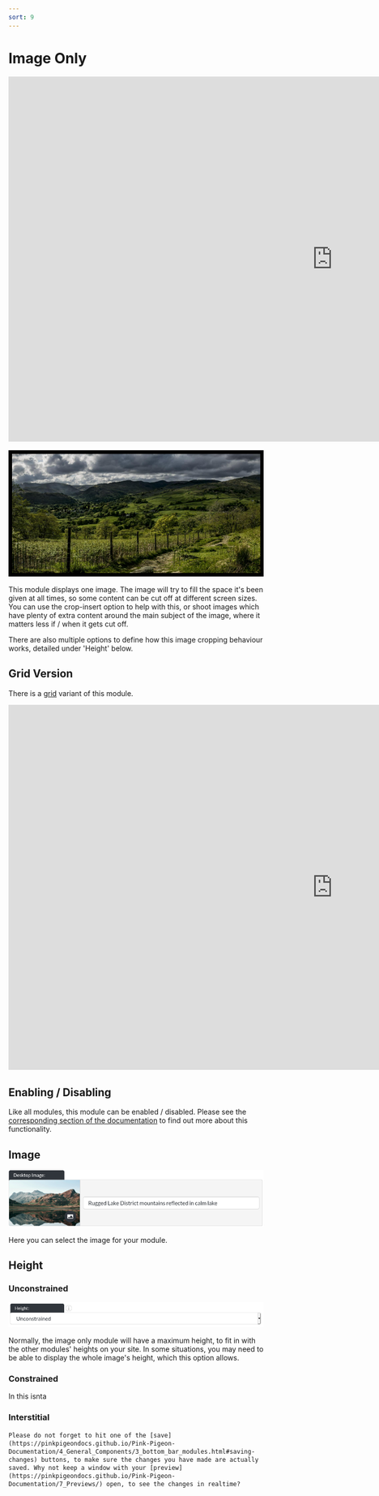 ```yaml
---
sort: 9
---
```


# Image Only

<iframe class="vimeo_player" width="1280" height="720" src="https://player.vimeo.com/video/563894285?autoplay=0&loop=1&quality=1080p" frameborder="0" allow="autoplay; fullscreen; picture-in-picture" allowfullscreen></iframe>

![Image of the image only module online](https://raw.githubusercontent.com/pinkpigeondocs/Pink-Pigeon-Documentation/master/docs/6_Modules/images/9_image_only_online.png)

This module displays one image. The image will try to fill the space it's been given at all times, so some content can be cut off at different screen sizes. You can use the crop-insert option to help with this, or shoot images which have plenty of extra content around the main subject of the image, where it matters less if / when it gets cut off.

There are also multiple options to define how this image cropping behaviour works, detailed under 'Height' below.

## Grid Version

There is a [grid](https://pinkpigeondocs.github.io/Pink-Pigeon-Documentation/4_General_Components/7_grids.html) variant of this module.

<iframe class="vimeo_player" width="1280" height="720" src="https://player.vimeo.com/video/563890684?autoplay=0&loop=1&quality=1080p" frameborder="0" allow="autoplay; fullscreen; picture-in-picture" allowfullscreen></iframe>

## Enabling / Disabling

Like all modules, this module can be enabled / disabled. Please see the [corresponding section of the documentation][endis] to find out more about this functionality.

[endis]: https://pinkpigeondocs.github.io/Pink-Pigeon-Documentation/4_General_Components/4_enabling_disabling_modules.html

## Image

![Image of the image only image](https://raw.githubusercontent.com/pinkpigeondocs/Pink-Pigeon-Documentation/master/docs/6_Modules/images/8_header_desktop_image.png)

Here you can select the image for your module.

## Height

### Unconstrained

![Image of the image only height constrained option](https://raw.githubusercontent.com/pinkpigeondocs/Pink-Pigeon-Documentation/master/docs/6_Modules/images/9_image_only_height_constrained.png)

Normally, the image only module will have a maximum height, to fit in with the other modules' heights on your site. In some situations, you may need to be able to display the whole image's height, which this option allows.

### Constrained

In this isnta

### Interstitial




```tip
Please do not forget to hit one of the [save](https://pinkpigeondocs.github.io/Pink-Pigeon-Documentation/4_General_Components/3_bottom_bar_modules.html#saving-changes) buttons, to make sure the changes you have made are actually saved. Why not keep a window with your [preview](https://pinkpigeondocs.github.io/Pink-Pigeon-Documentation/7_Previews/) open, to see the changes in realtime?
```